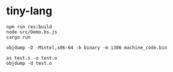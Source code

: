 # tiny-lang

```
npm run res:build
node src/Demo.bs.js
cargo run
```

```
objdump -D -Mintel,x86-64 -b binary -m i386 machine_code.bin
```

```
as test.s -o test.o
objdump -d test.o
```

